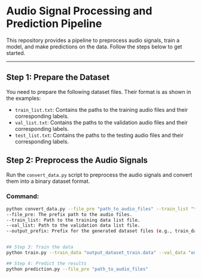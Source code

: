 # Audio Signal Processing and Prediction Pipeline

This repository provides a pipeline to preprocess audio signals, train a model, and make predictions on the data. Follow the steps below to get started.

---

## Step 1: Prepare the Dataset

You need to prepare the following dataset files. Their format is as shown in the examples:
- `train_list.txt`: Contains the paths to the training audio files and their corresponding labels.
- `val_list.txt`: Contains the paths to the validation audio files and their corresponding labels.
- `test_list.txt`: Contains the paths to the testing audio files and their corresponding labels.

## Step 2: Preprocess the Audio Signals

Run the `convert_data.py` script to preprocess the audio signals and convert them into a binary dataset format.

### Command:
```bash
python convert_data.py --file_pre "path_to_audio_files" --train_list "train_list.txt" --val_list "val_list.txt" --output_prefix "output_dataset"
--file_pre: The prefix path to the audio files.
--train_list: Path to the training data list file.
--val_list: Path to the validation data list file.
--output_prefix: Prefix for the generated dataset files (e.g., train_dataset, val_dataset).


## Step 3: Train the data
python train.py --train_data "output_dataset_train.data" --val_data "output_dataset_val.data" --output_model "trained_model.pth"

## Step 4: Predict the results
python prediction.py --file_pre "path_to_audio_files"

